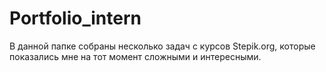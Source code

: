 # Portfolio_intern
В данной папке собраны несколько задач с курсов Stepik.org, которые показались мне на тот момент сложными и интересными.
